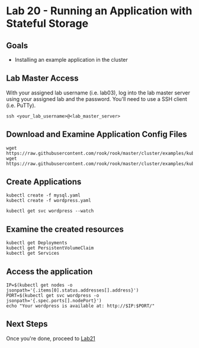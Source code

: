 # Lab 20 - Running an Application with Stateful Storage

## Goals

* Installing an example application in the cluster


## Lab Master Access

With your assigned lab username (i.e. lab03), log into the lab master server using your assigned lab and the password. You'll need to use a SSH client (i.e. PuTTy).

```
ssh <your_lab_username>@<lab_master_server>
```

## Download and Examine Application Config Files


```
wget https://raw.githubusercontent.com/rook/rook/master/cluster/examples/kubernetes/wordpress.yaml
wget https://raw.githubusercontent.com/rook/rook/master/cluster/examples/kubernetes/mysql.yaml
```


## Create Applications

```
kubectl create -f mysql.yaml
kubectl create -f wordpress.yaml
```

```
kubectl get svc wordpress --watch
```

## Examine the created resources

```
kubectl get Deployments
kubectl get PersistentVolumeClaim
kubectl get Services
```

## Access the application

```
IP=$(kubectl get nodes -o jsonpath='{.items[0].status.addresses[].address}')
PORT=$(kubectl get svc wordpress -o jsonpath='{.spec.ports[].nodePort}')
echo "Your wordpress is available at: http://$IP:$PORT/"
```

## Next Steps

Once you're done, proceed to [Lab21](Lab21.md)

